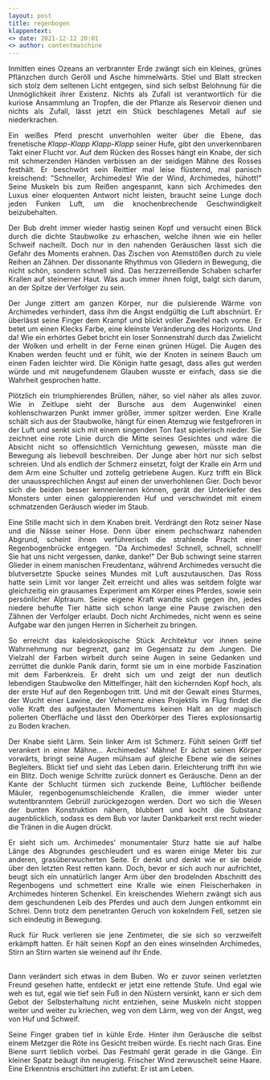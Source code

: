 ```yaml
---
layout: post
title: regenbogen
klappentext:
<> date: 2021-12-12 20:01
<> author: contentmaschine
---
```

<div style="text-align:justify">
Inmitten eines Ozeans an verbrannter Erde zwängt sich ein kleines, grünes Pflänzchen durch Geröll und Asche himmelwärts. Stiel und Blatt strecken sich stolz dem seltenen Licht entgegen, sind sich selbst Belohnung für die Unmöglichkeit ihrer Existenz. Nichts als Zufall ist verantwortlich für die kuriose Ansammlung an Tropfen, die der Pflanze als Reservoir dienen und nichts als Zufall, lässt jetzt ein Stück beschlagenes Metall auf sie niederkrachen.

Ein weißes Pferd prescht unverhohlen weiter über die Ebene, das frenetische *Klapp-Klapp Klapp-Klapp* seiner Hufe, gibt den unverkennbaren Takt einer Flucht vor. Auf dem Rücken des Rosses hängt ein Knabe, der sich mit schmerzenden Händen verbissen an der seidigen Mähne des Rosses festhält. Er beschwört sein Reittier mal leise flüsternd, mal panisch kreischend: "Schneller, Archimedes! Wie der Wind, Archimedes, hühott!" Seine Muskeln bis zum Reißen angespannt, kann sich Archimedes den Luxus einer eloquenten Antwort nicht leisten, braucht seine Lunge doch jeden Funken Luft, um die knochenbrechende Geschwindigkeit beizubehalten.

Der Bub dreht immer wieder hastig seinen Kopf und versucht einen Blick durch die dichte Staubwolke zu erhaschen, welche ihnen wie ein heller Schweif nacheilt. Doch nur in den nahenden Geräuschen lässt sich die Gefahr des Moments erahnen. Das Zischen von Atemstößen durch zu viele Reihen an Zähnen. Der dissonante Rhythmus von Gliedern in Bewegung, die nicht schön, sondern schnell sind. Das herzzerreißende Schaben scharfer Krallen auf steinerner Haut. Was auch immer ihnen folgt, balgt sich darum, an der Spitze der Verfolger zu sein.

Der Junge zittert am ganzen Körper, nur die pulsierende Wärme von Archimedes verhindert, dass ihm die Angst endgültig die Luft abschnürt. Er überlässt seine Finger dem Krampf und blickt voller Zweifel nach vorne. Er betet um einen Klecks Farbe, eine kleinste Veränderung des Horizonts. Und da! Wie ein erhörtes Gebet bricht ein loser Sonnenstrahl durch das Zwielicht der Wolken und erhellt in der Ferne einen grünen Hügel. Die Augen des Knaben werden feucht und er fühlt, wie der Knoten in seinem Bauch um einen Faden leichter wird. Die Königin hatte gesagt, dass alles gut werden würde und mit neugefundenem Glauben wusste er einfach, dass sie die Wahrheit gesprochen hatte.

Plötzlich ein triumphierendes Brüllen, näher, so viel näher als alles zuvor. Wie in Zeitlupe sieht der Bursche aus dem Augenwinkel einen kohlenschwarzen Punkt immer größer, immer spitzer werden. Eine Kralle schält sich aus der Staubwolke, hängt für einen Atemzug wie festgefroren in der Luft und senkt sich mit einem singenden Ton fast spielerisch nieder. Sie zeichnet eine rote Linie durch die Mitte seines Gesichtes und wäre die Absicht nicht so offensichtlich Vernichtung gewesen, müsste man die Bewegung als liebevoll beschreiben. Der Junge aber hört nur sich selbst schreien. Und als endlich der Schmerz einsetzt, folgt der Kralle ein Arm und dem Arm eine Schulter und zottelig getriebene Augen. Kurz trifft ein Blick der unaussprechlichen Angst auf einen der unverhohlenen Gier. Doch bevor sich die beiden besser kennenlernen können, gerät der Unterkiefer des Monsters unter einen galoppierenden Huf und verschwindet mit einem schmatzenden Geräusch wieder im Staub.

Eine Stille macht sich in dem Knaben breit. Verdrängt den Rotz seiner Nase und die Nässe seiner Hose. Denn über einem pechschwarz nahenden Abgrund, scheint ihnen verführerisch die strahlende Pracht einer Regenbogenbrücke entgegen. "Da Archimedes! Schnell, schnell, schnell! Sie hat uns nicht vergessen, danke, danke!" Der Bub schwingt seine starren Glieder in einem manischen Freudentanz, während Archimedes versucht die blutversetzte Spucke seines Mundes mit Luft auszutauschen. Das Ross hatte sein Limit vor langer Zeit erreicht und alles was seitdem folgte war gleichzeitig ein grausames Experiment am Körper eines Pferdes, sowie sein persönlicher Alptraum. Seine eigene Kraft wandte sich gegen ihn, jedes niedere behufte Tier hätte sich schon lange eine Pause zwischen den Zähnen der Verfolger erlaubt. Doch nicht Archimedes, nicht wenn es seine Aufgabe war den jungen Herren in Sicherheit zu bringen.

So erreicht das kaleidoskopische Stück Architektur vor ihnen seine Wahrnehmung nur begrenzt, ganz im Gegensatz zu dem Jungen. Die Vielzahl der Farben wirbelt durch seine Augen in seine Gedanken und zerrüttet die dunkle Panik darin, formt sie um in eine morbide Faszination mit dem Farbenkreis. Er dreht sich um und zeigt der nun deutlich lebendigen Staubwolke den Mittelfinger, hält den kichernden Kopf hoch, als der erste Huf auf den Regenbogen tritt. Und mit der Gewalt eines Sturmes, der Wucht einer Lawine, der Vehemenz eines Projektils im Flug findet die volle Kraft des aufgestauten Momentums keinen Halt an der magisch polierten Oberfläche und lässt den Oberkörper des Tieres explosionsartig zu Boden krachen. 

Der Knabe sieht Lärm. Sein linker Arm ist Schmerz. Fühlt seinen Griff tief verankert in einer Mähne... Archimedes' Mähne! Er ächzt seinen Körper vorwärts, bringt seine Augen mühsam auf gleiche Ebene wie die seines Begleiters. Blickt tief und sieht das Leben darin. Erleichterung trifft ihn wie ein Blitz. Doch wenige Schritte zurück donnert es Geräusche. Denn an der Kante der Schlucht türmen sich zuckende Beine, Luftlöcher beißende Mäuler, regenbogenumschleichende Krallen, die immer wieder unter wutentbranntem Gebrüll zurückgezogen werden. Dort wo sich die Wesen der bunten Konstruktion nähern, blubbert und kocht die Substanz augenblicklich, sodass es dem Bub vor lauter Dankbarkeit erst recht wieder die Tränen in die Augen drückt. 

Er sieht sich um. Archimedes' monumentaler Sturz hatte sie auf halbe Länge des Abgrundes geschleudert und es waren einige Meter bis zur anderen, grasüberwucherten Seite. Er denkt und denkt wie er sie beide über den letzten Rest retten kann. Doch, bevor er sich auch nur aufrichtet, beugt sich ein unnatürlich langer Arm über den brodelnden Abschnitt des Regenbogens und schmettert eine Kralle wie einen Fleischerhaken in Archimedes hinteren Schenkel. Ein kreischendes Wiehern zwängt sich aus dem geschundenen Leib des Pferdes und auch dem Jungen entkommt ein Schrei. Denn trotz dem penetranten Geruch von kokelndem Fell, setzen sie sich eindeutig in Bewegung.

Ruck für Ruck verlieren sie jene Zentimeter, die sie sich so verzweifelt erkämpft hatten. Er hält seinen Kopf an den eines winselnden Archimedes, Stirn an Stirn warten sie weinend auf ihr Ende.  
<br>

Dann verändert sich etwas in dem Buben. Wo er zuvor seinen verletzten Freund gesehen hatte, entdeckt er jetzt eine rettende Stufe. Und egal wie weh es tut, egal wie tief sein Fuß in den Nüstern versinkt, kann er sich dem Gebot der Selbsterhaltung nicht entziehen, seine Muskeln nicht stoppen weiter und weiter zu kriechen, weg von dem Lärm, weg von der Angst, weg von Huf und Schweif.

Seine Finger graben tief in kühle Erde. Hinter ihm Geräusche die selbst einem Metzger die Röte ins Gesicht treiben würde. Es riecht nach Gras. Eine Biene surrt lieblich vorbei. Das Festmahl gerät gerade in die Gänge. Ein kleiner Spatz beäugt ihn neugierig. Frischer Wind zerwuschelt seine Haare. Eine Erkenntnis erschüttert ihn zutiefst: Er ist am Leben.



